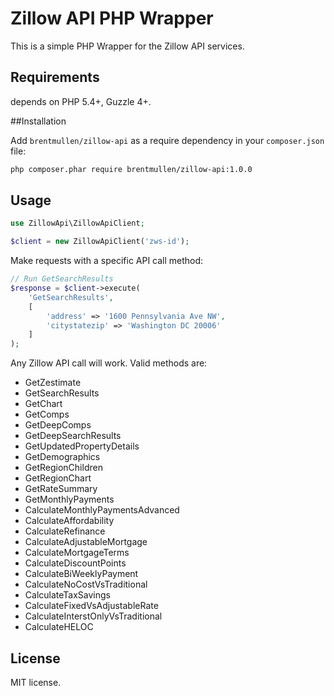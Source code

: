 # Zillow API PHP Wrapper

This is a simple PHP Wrapper for the Zillow API services.

## Requirements

depends on PHP 5.4+, Guzzle 4+.

##Installation

Add ``brentmullen/zillow-api`` as a require dependency in your ``composer.json`` file:

```sh
php composer.phar require brentmullen/zillow-api:1.0.0
```

## Usage

```php
use ZillowApi\ZillowApiClient;

$client = new ZillowApiClient('zws-id');
```

Make requests with a specific API call method:

```php
// Run GetSearchResults
$response = $client->execute(
    'GetSearchResults', 
    [
        'address' => '1600 Pennsylvania Ave NW', 
        'citystatezip' => 'Washington DC 20006'
    ]
);
```

Any Zillow API call will work. Valid methods are:

- GetZestimate
- GetSearchResults
- GetChart
- GetComps
- GetDeepComps
- GetDeepSearchResults
- GetUpdatedPropertyDetails
- GetDemographics
- GetRegionChildren
- GetRegionChart
- GetRateSummary
- GetMonthlyPayments
- CalculateMonthlyPaymentsAdvanced
- CalculateAffordability
- CalculateRefinance
- CalculateAdjustableMortgage
- CalculateMortgageTerms
- CalculateDiscountPoints
- CalculateBiWeeklyPayment
- CalculateNoCostVsTraditional
- CalculateTaxSavings
- CalculateFixedVsAdjustableRate
- CalculateInterstOnlyVsTraditional
- CalculateHELOC

## License

MIT license.
